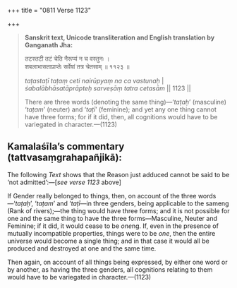+++
title = "0811 Verse 1123"

+++
> **Sanskrit text, Unicode transliteration and English translation by Ganganath Jha:** 
>
> तटस्तटी तटं चेति नैरूप्यं न च वस्तुनः ।  
> शबलाभासताप्राप्तेः सर्वेषां तत्र चेतसाम् ॥ ११२३ ॥ 
>
> *taṭastaṭī taṭaṃ ceti nairūpyaṃ na ca vastunaḥ* \|  
> *śabalābhāsatāprāpteḥ sarveṣāṃ tatra cetasām* \|\| 1123 \|\| 
>
> There are three words (denoting the same thing)—‘*taṭaḥ*’ (masculine) ‘*taṭam*’ (neuter) and ‘*taṭī*’ (feminine); and yet any one thing cannot have three forms; for if it did, then, all cognitions would have to be variegated in character.—(1123)



## Kamalaśīla’s commentary (tattvasaṃgrahapañjikā):

The following *Text* shows that the Reason just adduced cannot be said to be ‘not admitted’:—[*see verse 1123* above]

If Gender really belonged to things, then, on account of the three words—‘*taṭaḥ*’, ‘*taṭam*’ and ‘*taṭī*—in three genders, being applicable to the sameng (Rank of rivers);—the thing would have three forms; and it is not possible for one and the same thing to have the three forms—Masculine, Neuter and Feminine; if it did, it would cease to be *one*ng. If, even in the presence of mutually incompatible properties, things were to be *one*, then the entire universe would become a single thing; and in that case it would all be produced and destroyed at one and the same time.

Then again, on account of all things being expressed, by either one word or by another, as having the three genders, all cognitions relating to them would have to be variegated in character.—(1123)


